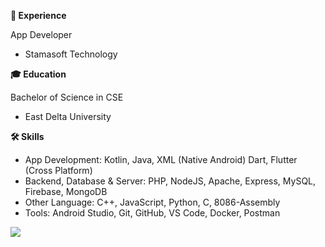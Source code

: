 <strong>🚀 Experience</strong>

App Developer
- Stamasoft Technology

<strong>🎓 Education</strong>

Bachelor of Science in CSE 
- East Delta University

<strong>🛠 Skills</strong>
- App Development: Kotlin, Java, XML (Native Android) Dart, Flutter (Cross Platform)
- Backend, Database & Server: PHP, NodeJS, Apache, Express, MySQL, Firebase, MongoDB
- Other Language: C++, JavaScript, Python, C, 8086-Assembly
- Tools: Android Studio, Git, GitHub, VS Code, Docker, Postman


![](https://github-readme-stats.vercel.app/api/top-langs/?username=abtaaahi&hide=html,css&theme=midnight-purple&hide_border=true&include_all_commits=false&count_private=false&layout=compact)

<!--

<a href="#">
  <img align="left" src="https://my-stats-43gk.vercel.app/api/top-langs/?username=abtaaahi&hide=html,scss,css&langs_count=8&layout=compact&theme=radical&" />
</a>

<p><img align="left" src="https://github-readme-stats.vercel.app/api/top-langs?username=abtaaahi&show_icons=true&locale=en&layout=compact" alt="abtaaahi" /></p> 

<img align="left" height=202 src="https://github-readme-streak-stats-git-main-davids-projects-ad77adcc.vercel.app/?user=abtaaahi&theme=radical"/>


# 💻 Tech Stack:
![C++](https://img.shields.io/badge/c++-%2300599C.svg?style=for-the-badge&logo=c%2B%2B&logoColor=white) ![Dart](https://img.shields.io/badge/dart-%230175C2.svg?style=for-the-badge&logo=dart&logoColor=white) ![JavaScript](https://img.shields.io/badge/javascript-%23323330.svg?style=for-the-badge&logo=javascript&logoColor=%23F7DF1E)
# 📊 GitHub Stats:
![](https://github-readme-stats.vercel.app/api?username=abtaaahi&theme=midnight-purple&hide_border=true&include_all_commits=false&count_private=false)<br/>
![](https://github-readme-streak-stats.herokuapp.com/?user=abtaaahi&theme=midnight-purple&hide_border=true)<br/>
![](https://github-readme-stats.vercel.app/api/top-langs/?username=abtaaahi&theme=midnight-purple&hide_border=true&include_all_commits=false&count_private=false&layout=compact)

-->


<!--
### 🚀 Experience
#### App Developer
- Stamasoft Technology

### 🎓 Education
#### Bachelor of Science in CSE 
- East Delta University

### 🛠 Skills
- App Development: Kotlin, Java, XML (Native Android) Dart, Flutter (Cross Platform)
- Backend, Database & Server: PHP, NodeJS, Apache, Express, MySQL, Firebase, MongoDB
- Other Language: C++, JavaScript, Python, C, 8086-Assembly
- Tools: Android Studio, Git, GitHub, VS Code, Docker, Postman


![](https://github-readme-stats.vercel.app/api/top-langs/?username=abtaaahi&hide=html,css&theme=midnight-purple&hide_border=true&include_all_commits=false&count_private=false&layout=compact)



<a href="#">
  <img align="left" src="https://my-stats-43gk.vercel.app/api/top-langs/?username=abtaaahi&hide=html,scss,css&langs_count=8&layout=compact&theme=radical&" />
</a>

<p><img align="left" src="https://github-readme-stats.vercel.app/api/top-langs?username=abtaaahi&show_icons=true&locale=en&layout=compact" alt="abtaaahi" /></p> 

<img align="left" height=202 src="https://github-readme-streak-stats-git-main-davids-projects-ad77adcc.vercel.app/?user=abtaaahi&theme=radical"/>


# 💻 Tech Stack:
![C++](https://img.shields.io/badge/c++-%2300599C.svg?style=for-the-badge&logo=c%2B%2B&logoColor=white) ![Dart](https://img.shields.io/badge/dart-%230175C2.svg?style=for-the-badge&logo=dart&logoColor=white) ![JavaScript](https://img.shields.io/badge/javascript-%23323330.svg?style=for-the-badge&logo=javascript&logoColor=%23F7DF1E)
# 📊 GitHub Stats:
![](https://github-readme-stats.vercel.app/api?username=abtaaahi&theme=midnight-purple&hide_border=true&include_all_commits=false&count_private=false)<br/>
![](https://github-readme-streak-stats.herokuapp.com/?user=abtaaahi&theme=midnight-purple&hide_border=true)<br/>
![](https://github-readme-stats.vercel.app/api/top-langs/?username=abtaaahi&theme=midnight-purple&hide_border=true&include_all_commits=false&count_private=false&layout=compact)

-->
